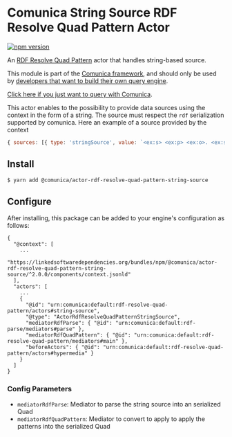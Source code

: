 # Comunica String Source RDF Resolve Quad Pattern Actor

[![npm version](https://badge.fury.io/js/%40comunica%2Factor-rdf-resolve-quad-pattern-rdf-resolve-quad-pattern-string-source.svg)](https://www.npmjs.com/package/@comunica/actor-rdf-resolve-quad-pattern-rdf-resolve-quad-pattern-string-source)

An [RDF Resolve Quad Pattern](https://github.com/comunica/comunica/tree/master/packages/bus-rdf-resolve-quad-pattern) actor that handles string-based source.

This module is part of the [Comunica framework](https://github.com/comunica/comunica),
and should only be used by [developers that want to build their own query engine](https://comunica.dev/docs/modify/).

[Click here if you just want to query with Comunica](https://comunica.dev/docs/query/).

This actor enables to the possibility to provide data sources using the context in the form of a string. The source must respect the `rdf` serialization supported by comunica. Here an example of a source provided by the context
```js
{ sources: [{ type: 'stringSource', value: `<ex:s> <ex:p> <ex:o>. <ex:s> <ex:p> <ex:z>.`, mediaType: 'text/turtle', baseIri: 'http://example.org/' }]}
```

## Install

```bash
$ yarn add @comunica/actor-rdf-resolve-quad-pattern-string-source
```

## Configure

After installing, this package can be added to your engine's configuration as follows:
```text
{
  "@context": [
    ...
    "https://linkedsoftwaredependencies.org/bundles/npm/@comunica/actor-rdf-resolve-quad-pattern-string-source/^2.0.0/components/context.jsonld"  
  ],
  "actors": [
    ...
    {
      "@id": "urn:comunica:default:rdf-resolve-quad-pattern/actors#string-source",
      "@type": "ActorRdfResolveQuadPatternStringSource",
      "mediatorRdfParse": { "@id": "urn:comunica:default:rdf-parse/mediators#parse" },
      "mediatorRdfQuadPattern": { "@id": "urn:comunica:default:rdf-resolve-quad-pattern/mediators#main" },
      "beforeActors": { "@id": "urn:comunica:default:rdf-resolve-quad-pattern/actors#hypermedia" }
    }
  ]
}
```

### Config Parameters

* `mediatorRdfParse`: Mediator to parse the string source into an serialized Quad
* `mediatorRdfQuadPattern`: Mediator to convert to apply to apply the patterns into the serialized Quad
